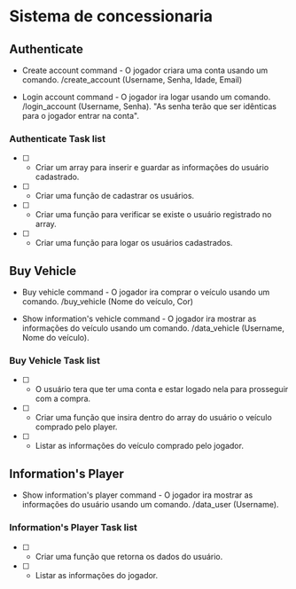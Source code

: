 # Sistema de concessionaria

## Authenticate

- Create account command - O jogador criara uma conta usando um comando. /create_account (Username, Senha, Idade, Email)

- Login account command - O jogador ira logar usando um comando. /login_account (Username, Senha).
"As senha terão que ser idênticas para o jogador entrar na conta".

### Authenticate Task list

- [ ] - Criar um array para inserir e guardar as informações do usuário cadastrado.
- [ ] - Criar uma função de cadastrar os usuários.
- [ ] - Criar uma função para verificar se existe o usuário registrado no array.
- [ ] - Criar uma função para logar os usuários cadastrados.

## Buy Vehicle

- Buy vehicle command - O jogador ira comprar o veículo usando um comando. /buy_vehicle (Nome do veículo, Cor)

- Show information's vehicle command - O jogador ira mostrar as informações do veículo usando um comando. /data_vehicle (Username, Nome do veículo).


### Buy Vehicle Task list

- [ ] - O usuário tera que ter uma conta e estar logado nela para prosseguir com a compra.
- [ ] - Criar uma função que insira dentro do array do usuário o veículo comprado pelo player.
- [ ] - Listar as informações do veículo comprado pelo jogador.

## Information's Player

- Show information's player command - O jogador ira mostrar as informações do usuário usando um comando. /data_user (Username).

### Information's Player Task list

- [ ] - Criar uma função que retorna os dados do usuário.
- [ ] - Listar as informações do jogador.
